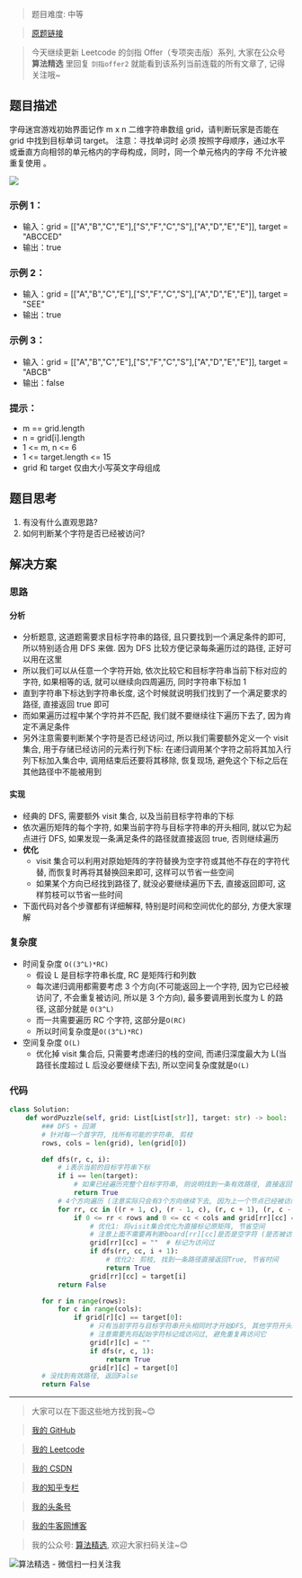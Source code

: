 > 题目难度: 中等

> [原题链接](https://leetcode.cn/problems/ju-zhen-zhong-de-lu-jing-lcof/)

> 今天继续更新 Leetcode 的剑指 Offer（专项突击版）系列, 大家在公众号 **算法精选** 里回复 `剑指offer2` 就能看到该系列当前连载的所有文章了, 记得关注哦~

## 题目描述

字母迷宫游戏初始界面记作 m x n 二维字符串数组 grid，请判断玩家是否能在 grid 中找到目标单词 target。
注意：寻找单词时 必须 按照字母顺序，通过水平或垂直方向相邻的单元格内的字母构成，同时，同一个单元格内的字母 不允许被重复使用 。

![](https://assets.leetcode.com/uploads/2020/11/04/word2.jpg)

### 示例 1：

- 输入：grid = [["A","B","C","E"],["S","F","C","S"],["A","D","E","E"]], target = "ABCCED"
- 输出：true

### 示例 2：

- 输入：grid = [["A","B","C","E"],["S","F","C","S"],["A","D","E","E"]], target = "SEE"
- 输出：true

### 示例 3：

- 输入：grid = [["A","B","C","E"],["S","F","C","S"],["A","D","E","E"]], target = "ABCB"
- 输出：false

### 提示：

- m == grid.length
- n = grid[i].length
- 1 <= m, n <= 6
- 1 <= target.length <= 15
- grid 和 target 仅由大小写英文字母组成

## 题目思考

1. 有没有什么直观思路?
2. 如何判断某个字符是否已经被访问?

## 解决方案

### 思路

#### 分析

- 分析题意, 这道题需要求目标字符串的路径, 且只要找到一个满足条件的即可, 所以特别适合用 DFS 来做. 因为 DFS 比较方便记录每条遍历过的路径, 正好可以用在这里
- 所以我们可以从任意一个字符开始, 依次比较它和目标字符串当前下标对应的字符, 如果相等的话, 就可以继续向四周遍历, 同时字符串下标加 1
- 直到字符串下标达到字符串长度, 这个时候就说明我们找到了一个满足要求的路径, 直接返回 true 即可
- 而如果遍历过程中某个字符并不匹配, 我们就不要继续往下遍历下去了, 因为肯定不满足条件
- 另外注意需要判断某个字符是否已经访问过, 所以我们需要额外定义一个 visit 集合, 用于存储已经访问的元素行列下标: 在递归调用某个字符之前将其加入行列下标加入集合中, 调用结束后还要将其移除, 恢复现场, 避免这个下标之后在其他路径中不能被用到

#### 实现

- 经典的 DFS, 需要额外 visit 集合, 以及当前目标字符串的下标
- 依次遍历矩阵的每个字符, 如果当前字符与目标字符串的开头相同, 就以它为起点进行 DFS, 如果发现一条满足条件的路径就直接返回 true, 否则继续遍历
- **优化**
  - visit 集合可以利用对原始矩阵的字符替换为空字符或其他不存在的字符代替, 而恢复时再将其替换回来即可, 这样可以节省一些空间
  - 如果某个方向已经找到路径了, 就没必要继续遍历下去, 直接返回即可, 这样剪枝可以节省一些时间
- 下面代码对各个步骤都有详细解释, 特别是时间和空间优化的部分, 方便大家理解

### 复杂度

- 时间复杂度 `O((3^L)*RC)`
  - 假设 L 是目标字符串长度, RC 是矩阵行和列数
  - 每次递归调用都需要考虑 3 个方向(不可能返回上一个字符, 因为它已经被访问了, 不会重复被访问, 所以是 3 个方向), 最多要调用到长度为 L 的路径, 这部分就是 `O(3^L)`
  - 而一共需要遍历 RC 个字符, 这部分是`O(RC)`
  - 所以时间复杂度是`O((3^L)*RC)`
- 空间复杂度 `O(L)`
  - 优化掉 visit 集合后, 只需要考虑递归的栈的空间, 而递归深度最大为 L(当路径长度超过 L 后没必要继续下去), 所以空间复杂度就是`O(L)`

### 代码

```python
class Solution:
    def wordPuzzle(self, grid: List[List[str]], target: str) -> bool:
        ### DFS + 回溯
        # 针对每一个首字符, 找所有可能的字符串, 剪枝
        rows, cols = len(grid), len(grid[0])

        def dfs(r, c, i):
            # i表示当前的目标字符串下标
            if i == len(target):
                # 如果已经遍历完整个目标字符串, 则说明找到一条有效路径, 直接返回True
                return True
            # 4个方向遍历 (注意实际只会有3个方向继续下去, 因为上一个节点已经被访问过, 不会再访问它)
            for rr, cc in ((r + 1, c), (r - 1, c), (r, c + 1), (r, c - 1)):
                if 0 <= rr < rows and 0 <= cc < cols and grid[rr][cc] == target[i]:
                    # 优化1: 将visit集合优化为直接标记原矩阵, 节省空间
                    # 注意上面不需要再判断board[rr][cc]是否是空字符 (是否被访问过), 因为如果是空字符的话肯定不可能等于word[i]
                    grid[rr][cc] = ""  # 标记为访问过
                    if dfs(rr, cc, i + 1):
                        # 优化2: 剪枝, 找到一条路径直接返回True, 节省时间
                        return True
                    grid[rr][cc] = target[i]
            return False

        for r in range(rows):
            for c in range(cols):
                if grid[r][c] == target[0]:
                    # 只有当前字符与目标字符串开头相同时才开始DFS, 其他字符开头就不相同
                    # 注意需要先将起始字符标记成访问过, 避免重复再访问它
                    grid[r][c] = ""
                    if dfs(r, c, 1):
                        return True
                    grid[r][c] = target[0]
        # 没找到有效路径, 返回False
        return False
```

---

> 大家可以在下面这些地方找到我~😊

> [我的 GitHub](https://github.com/zjulyx)

> [我的 Leetcode](https://leetcode-cn.com/u/suibianfahui/)

> [我的 CSDN](https://me.csdn.net/zjulyx1993)

> [我的知乎专栏](https://zhuanlan.zhihu.com/c_1242508721932464128)

> [我的头条号](https://www.toutiao.com/c/user/1090304683804520/#mid=1671643017345028)

> [我的牛客网博客](https://blog.nowcoder.net/zjulyx)

> 我的公众号: [算法精选](https://mp.weixin.qq.com/s?__biz=MzA5MDk1MjI5MA==&mid=2247484158&idx=1&sn=90176bac32cf7af40e4074c721fd8a95&chksm=900285f3a7750ce5a068c9c9773781461819633f2fd60533732637ec9520c908371ebc218d49&scene=178&cur_album_id=1386231241346859009#rd), 欢迎大家扫码关注~😊

![算法精选 - 微信扫一扫关注我](https://pic1.zhimg.com/80/v2-7c988a7b35886df51596ef23616764ac_1440w.jpg)
